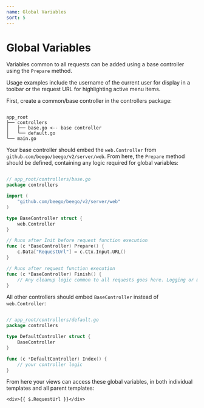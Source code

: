 ```yaml
---
name: Global Variables
sort: 5
---
```


# Global Variables

Variables common to all requests can be added using a base controller using the `Prepare` method.

Usage examples include the username of the current user for display in a toolbar or the request URL for highlighting active menu items. 

First, create a common/base controller in the controllers package:

```

app_root
├── controllers
│   ├── base.go <-- base controller
│   └── default.go
└── main.go

```

Your base controller should embed the `web.Controller` from `github.com/beego/beego/v2/server/web`. From here, the `Prepare` method should be defined, containing any logic required for global variables:

```go

// app_root/controllers/base.go
package controllers

import (
	"github.com/beego/beego/v2/server/web"
)

type BaseController struct {
	web.Controller
}

// Runs after Init before request function execution
func (c *BaseController) Prepare() {
	c.Data["RequestUrl"] = c.Ctx.Input.URL()
}

// Runs after request function execution
func (c *BaseController) Finish() {
	// Any cleanup logic common to all requests goes here. Logging or metrics, for example.
}

```

All other controllers should embed `BaseController` instead of `web.Controller`:

```go

// app_root/controllers/default.go
package controllers

type DefaultController struct {
	BaseController
}

func (c *DefaultController) Index() {
	// your controller logic
}

```

From here your views can access these global variables, in both individual templates and all parent templates:

```gotemplate
<div>{{ $.RequestUrl }}</div>
```
